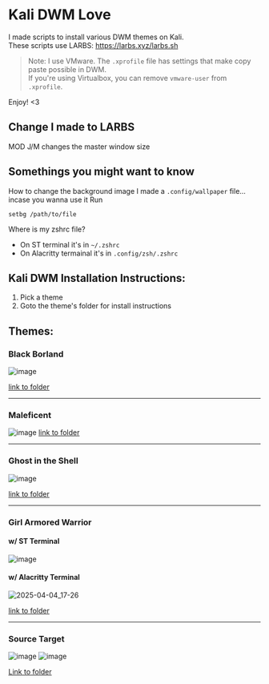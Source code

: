 # Kali DWM Love

I made scripts to install various DWM themes on Kali. <br>
These scripts use LARBS: https://larbs.xyz/larbs.sh <br>

> Note: I use VMware. The `.xprofile` file has settings that make copy paste possible in DWM.<br> 
If you're using Virtualbox, you can remove `vmware-user` from `.xprofile`.

Enjoy! <3 <br>



## Change I made to LARBS

MOD J/M changes the master window size

## Somethings you might want to know

How to change the background image 
I made a `.config/wallpaper` file... incase you wanna use it
Run
```
setbg /path/to/file
```

Where is my zshrc file?
- On ST terminal it's in `~/.zshrc`
- On Alacritty termainal it's in `.config/zsh/.zshrc`

## Kali DWM Installation Instructions:
1. Pick a theme
2. Goto the theme's folder for install instructions


## Themes:
### Black Borland
![image](https://github.com/user-attachments/assets/10538829-32da-47b0-8969-77167a429831)

[link to folder](https://github.com/blue-pho3nix/dwm-love/tree/main/black-borland)

---

### Maleficent
![image](https://github.com/user-attachments/assets/299d83af-78ff-4fa9-a95c-e8d0ff1fe16e)
[link to folder](https://github.com/blue-pho3nix/dwm-love/tree/main/maleficent)

---

### Ghost in the Shell
![image](https://github.com/user-attachments/assets/02f7fffc-b7cb-4eb9-980a-d1059aef3b28)

[link to folder](https://github.com/blue-pho3nix/dwm-love/tree/main/ghost-in-the-shell)

---

### Girl Armored Warrior
#### w/ ST Terminal

![image](https://github.com/user-attachments/assets/28a05c6f-3088-44b2-b03b-8e314a6a2330)


#### w/ Alacritty Terminal

![2025-04-04_17-26](https://github.com/user-attachments/assets/0c0d1a2a-25e5-44cb-94d9-a86b6df54db5)

[link to folder](https://github.com/blue-pho3nix/dwm-love/tree/main/girl-armored-warrior)

---

### Source Target

![image](https://github.com/user-attachments/assets/6a3edf70-e7ad-4ce8-9178-3926bea259cf)
![image](https://github.com/user-attachments/assets/4a4ba33b-f38f-4e29-a1dd-e0a1f4b3c323)

[Link to folder](https://github.com/blue-pho3nix/dwm-love/tree/main/source-target)
